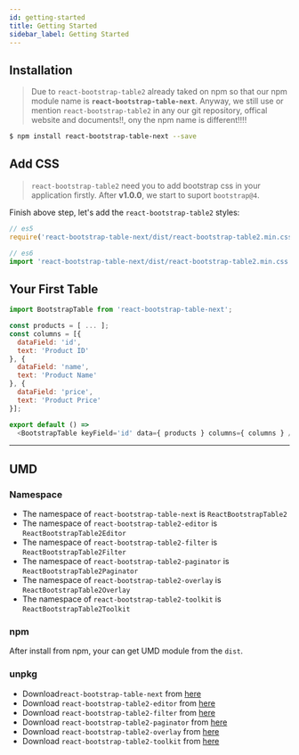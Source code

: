 ```yaml
---
id: getting-started
title: Getting Started
sidebar_label: Getting Started
---
```


## Installation

> Due to `react-bootstrap-table2` already taked on npm so that our npm module name is **`react-bootstrap-table-next`**. Anyway, we still use or mention `react-bootstrap-table2` in any our git repository, offical website and documents!!, ony the npm name is different!!!!

```sh
$ npm install react-bootstrap-table-next --save
```

## Add CSS

> `react-bootstrap-table2` need you to add bootstrap css in your application firstly. After **v1.0.0**, we start to suport `bootstrap@4`.

Finish above step, let's add the `react-bootstrap-table2` styles: 

```js
// es5 
require('react-bootstrap-table-next/dist/react-bootstrap-table2.min.css');

// es6
import 'react-bootstrap-table-next/dist/react-bootstrap-table2.min.css';
```

## Your First Table

```js
import BootstrapTable from 'react-bootstrap-table-next';

const products = [ ... ];
const columns = [{
  dataField: 'id',
  text: 'Product ID'
}, {
  dataField: 'name',
  text: 'Product Name'
}, {
  dataField: 'price',
  text: 'Product Price'
}];

export default () =>
  <BootstrapTable keyField='id' data={ products } columns={ columns } />
```
<hr />

## UMD

### Namespace

* The namespace of `react-bootstrap-table-next` is `ReactBootstrapTable2`
* The namespace of `react-bootstrap-table2-editor` is `ReactBootstrapTable2Editor`
* The namespace of `react-bootstrap-table2-filter` is `ReactBootstrapTable2Filter`
* The namespace of `react-bootstrap-table2-paginator` is `ReactBootstrapTable2Paginator`
* The namespace of `react-bootstrap-table2-overlay` is `ReactBootstrapTable2Overlay`
* The namespace of `react-bootstrap-table2-toolkit` is `ReactBootstrapTable2Toolkit`

### npm

After install from npm, your can get UMD module from the `dist`.

### unpkg

* Download`react-bootstrap-table-next` from [here](https://unpkg.com/react-bootstrap-table-next/dist/react-bootstrap-table-next.min.js)
* Download `react-bootstrap-table2-editor` from [here](https://unpkg.com/react-bootstrap-table2-editor/dist/react-bootstrap-table2-editor.min.js)
* Download `react-bootstrap-table2-filter` from [here](https://unpkg.com/react-bootstrap-table2-filter/dist/react-bootstrap-table2-filter.min.js)
* Download `react-bootstrap-table2-paginator` from [here](https://unpkg.com/react-bootstrap-table2-paginator/dist/react-bootstrap-table2-paginator.min.js)
* Download `react-bootstrap-table2-overlay` from [here](https://unpkg.com/react-bootstrap-table2-overlay/dist/react-bootstrap-table2-overlay.min.js)
* Download `react-bootstrap-table2-toolkit` from [here](https://unpkg.com/react-bootstrap-table2-toolkit/dist/react-bootstrap-table2-toolkit.min.js)
